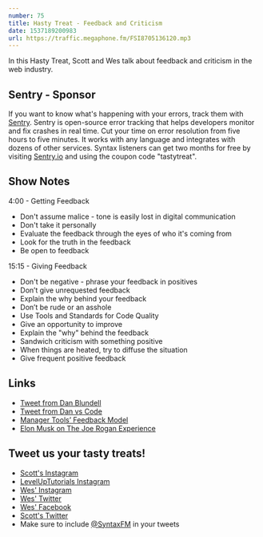 ```yaml
---
number: 75
title: Hasty Treat - Feedback and Criticism
date: 1537189200983
url: https://traffic.megaphone.fm/FSI8705136120.mp3
---
```


In this Hasty Treat, Scott and Wes talk about feedback and criticism in the web industry.

## Sentry - Sponsor

If you want to know what's happening with your errors, track them with [Sentry](https://sentry.io/). Sentry is open-source error tracking that helps developers monitor and fix crashes in real time. Cut your time on error resolution from five hours to five minutes. It works with any language and integrates with dozens of other services. Syntax listeners can get two months for free by visiting [Sentry.io](https://sentry.io/) and using the coupon code "tastytreat".

## Show Notes

4:00 - Getting Feedback

* Don't assume malice - tone is easily lost in digital communication
* Don't take it personally
* Evaluate the feedback through the eyes of who it's coming from
* Look for the truth in the feedback
* Be open to feedback

15:15 - Giving Feedback

* Don't be negative - phrase your feedback in positives
* Don’t give unrequested feedback
* Explain the why behind your feedback
* Don’t be rude or an asshole
* Use Tools and Standards for Code Quality
* Give an opportunity to improve
* Explain the "why" behind the feedback
* Sandwich criticism with something positive
* When things are heated, try to diffuse the situation
* Give frequent positive feedback

## Links

* [Tweet from Dan Blundell](https://twitter.com/danblundell/status/1039537984394211328)
* [Tweet from Dan vs Code](https://twitter.com/daveVScode/status/1039525792206741504)
* [Manager Tools’ Feedback Model](http://www.rightattitudes.com/2008/02/23/manager-tools-feedback-model/)
* [Elon Musk on The Joe Rogan Experience](https://www.youtube.com/watch?v=ycPr5-27vSI)

## Tweet us your tasty treats!

* [Scott's Instagram](https://www.instagram.com/stolinski/)
* [LevelUpTutorials Instagram](https://www.instagram.com/LevelUpTutorials/)
* [Wes' Instagram](https://www.instagram.com/wesbos/)
* [Wes' Twitter](https://twitter.com/wesbos)
* [Wes' Facebook](https://www.facebook.com/wesbos.developer)
* [Scott's Twitter](https://twitter.com/stolinski)
* Make sure to include [@SyntaxFM](https://twitter.com/SyntaxFM) in your tweets
